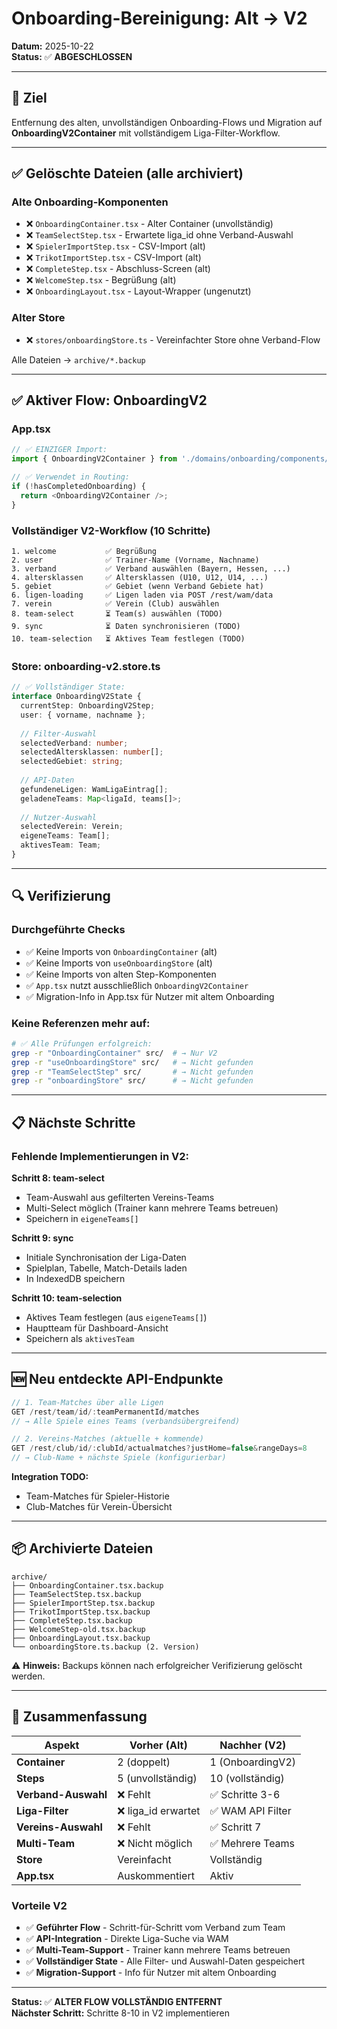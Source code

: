 # Onboarding-Bereinigung: Alt → V2

**Datum:** 2025-10-22  
**Status:** ✅ **ABGESCHLOSSEN**

---

## 🎯 Ziel

Entfernung des alten, unvollständigen Onboarding-Flows und Migration auf **OnboardingV2Container** mit vollständigem Liga-Filter-Workflow.

---

## ✅ Gelöschte Dateien (alle archiviert)

### Alte Onboarding-Komponenten
- ❌ `OnboardingContainer.tsx` - Alter Container (unvollständig)
- ❌ `TeamSelectStep.tsx` - Erwartete liga_id ohne Verband-Auswahl
- ❌ `SpielerImportStep.tsx` - CSV-Import (alt)
- ❌ `TrikotImportStep.tsx` - CSV-Import (alt)
- ❌ `CompleteStep.tsx` - Abschluss-Screen (alt)
- ❌ `WelcomeStep.tsx` - Begrüßung (alt)
- ❌ `OnboardingLayout.tsx` - Layout-Wrapper (ungenutzt)

### Alter Store
- ❌ `stores/onboardingStore.ts` - Vereinfachter Store ohne Verband-Flow

Alle Dateien → `archive/*.backup`

---

## ✅ Aktiver Flow: OnboardingV2

### App.tsx
```typescript
// ✅ EINZIGER Import:
import { OnboardingV2Container } from './domains/onboarding/components/OnboardingV2Container';

// ✅ Verwendet in Routing:
if (!hasCompletedOnboarding) {
  return <OnboardingV2Container />;
}
```

### Vollständiger V2-Workflow (10 Schritte)

```
1. welcome           ✅ Begrüßung
2. user              ✅ Trainer-Name (Vorname, Nachname)
3. verband           ✅ Verband auswählen (Bayern, Hessen, ...)
4. altersklassen     ✅ Altersklassen (U10, U12, U14, ...)
5. gebiet            ✅ Gebiet (wenn Verband Gebiete hat)
6. ligen-loading     ✅ Ligen laden via POST /rest/wam/data
7. verein            ✅ Verein (Club) auswählen
8. team-select       ⏳ Team(s) auswählen (TODO)
9. sync              ⏳ Daten synchronisieren (TODO)
10. team-selection   ⏳ Aktives Team festlegen (TODO)
```

### Store: onboarding-v2.store.ts

```typescript
// ✅ Vollständiger State:
interface OnboardingV2State {
  currentStep: OnboardingV2Step;
  user: { vorname, nachname };
  
  // Filter-Auswahl
  selectedVerband: number;
  selectedAltersklassen: number[];
  selectedGebiet: string;
  
  // API-Daten
  gefundeneLigen: WamLigaEintrag[];
  geladeneTeams: Map<ligaId, teams[]>;
  
  // Nutzer-Auswahl
  selectedVerein: Verein;
  eigeneTeams: Team[];
  aktivesTeam: Team;
}
```

---

## 🔍 Verifizierung

### Durchgeführte Checks
- ✅ Keine Imports von `OnboardingContainer` (alt)
- ✅ Keine Imports von `useOnboardingStore` (alt)
- ✅ Keine Imports von alten Step-Komponenten
- ✅ `App.tsx` nutzt ausschließlich `OnboardingV2Container`
- ✅ Migration-Info in App.tsx für Nutzer mit altem Onboarding

### Keine Referenzen mehr auf:
```bash
# ✅ Alle Prüfungen erfolgreich:
grep -r "OnboardingContainer" src/  # → Nur V2
grep -r "useOnboardingStore" src/   # → Nicht gefunden
grep -r "TeamSelectStep" src/       # → Nicht gefunden
grep -r "onboardingStore" src/      # → Nicht gefunden
```

---

## 📋 Nächste Schritte

### Fehlende Implementierungen in V2:

**Schritt 8: team-select**
- Team-Auswahl aus gefilterten Vereins-Teams
- Multi-Select möglich (Trainer kann mehrere Teams betreuen)
- Speichern in `eigeneTeams[]`

**Schritt 9: sync**
- Initiale Synchronisation der Liga-Daten
- Spielplan, Tabelle, Match-Details laden
- In IndexedDB speichern

**Schritt 10: team-selection**
- Aktives Team festlegen (aus `eigeneTeams[]`)
- Hauptteam für Dashboard-Ansicht
- Speichern als `aktivesTeam`

---

## 🆕 Neu entdeckte API-Endpunkte

```typescript
// 1. Team-Matches über alle Ligen
GET /rest/team/id/:teamPermanentId/matches
// → Alle Spiele eines Teams (verbandsübergreifend)

// 2. Vereins-Matches (aktuelle + kommende)
GET /rest/club/id/:clubId/actualmatches?justHome=false&rangeDays=8
// → Club-Name + nächste Spiele (konfigurierbar)
```

**Integration TODO:**
- Team-Matches für Spieler-Historie
- Club-Matches für Verein-Übersicht

---

## 📦 Archivierte Dateien

```
archive/
├── OnboardingContainer.tsx.backup
├── TeamSelectStep.tsx.backup
├── SpielerImportStep.tsx.backup
├── TrikotImportStep.tsx.backup
├── CompleteStep.tsx.backup
├── WelcomeStep-old.tsx.backup
├── OnboardingLayout.tsx.backup
└── onboardingStore.ts.backup (2. Version)
```

⚠️ **Hinweis:** Backups können nach erfolgreicher Verifizierung gelöscht werden.

---

## 🎯 Zusammenfassung

| Aspekt | Vorher (Alt) | Nachher (V2) |
|--------|--------------|--------------|
| **Container** | 2 (doppelt) | 1 (OnboardingV2) |
| **Steps** | 5 (unvollständig) | 10 (vollständig) |
| **Verband-Auswahl** | ❌ Fehlt | ✅ Schritte 3-6 |
| **Liga-Filter** | ❌ liga_id erwartet | ✅ WAM API Filter |
| **Vereins-Auswahl** | ❌ Fehlt | ✅ Schritt 7 |
| **Multi-Team** | ❌ Nicht möglich | ✅ Mehrere Teams |
| **Store** | Vereinfacht | Vollständig |
| **App.tsx** | Auskommentiert | Aktiv |

### Vorteile V2
- ✅ **Geführter Flow** - Schritt-für-Schritt vom Verband zum Team
- ✅ **API-Integration** - Direkte Liga-Suche via WAM
- ✅ **Multi-Team-Support** - Trainer kann mehrere Teams betreuen
- ✅ **Vollständiger State** - Alle Filter- und Auswahl-Daten gespeichert
- ✅ **Migration-Support** - Info für Nutzer mit altem Onboarding

---

**Status:** ✅ **ALTER FLOW VOLLSTÄNDIG ENTFERNT**  
**Nächster Schritt:** Schritte 8-10 in V2 implementieren

